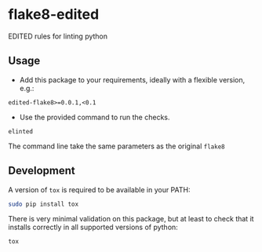 # flake8-edited
EDITED rules for linting python

## Usage
* Add this package to your requirements, ideally with a flexible version, e.g.:
```
edited-flake8>=0.0.1,<0.1
```
* Use the provided command to run the checks.
```
elinted
```
The command line take the same parameters as the original `flake8` 

## Development
A version of `tox` is required to be available in your PATH:
```bash
sudo pip install tox
```

There is very minimal validation on this package, but at least to check that it
installs correctly in all supported versions of python:
```bash
tox
```
